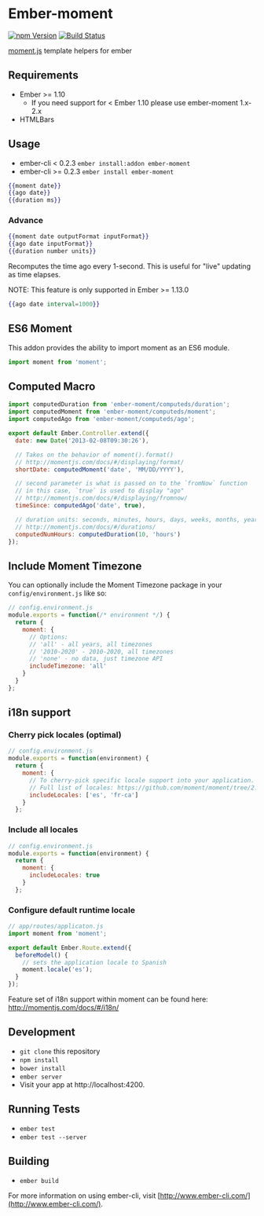 # Ember-moment
[![npm Version][npm-badge]][npm]
[![Build Status][travis-badge]][travis]

[moment.js](http://momentjs.com) template helpers for ember

## Requirements
* Ember >= 1.10
  * If you need support for < Ember 1.10 please use ember-moment 1.x-2.x
* HTMLBars

## Usage

* ember-cli < 0.2.3 `ember install:addon ember-moment`
* ember-cli >= 0.2.3 `ember install ember-moment`

```hbs
{{moment date}}
{{ago date}}
{{duration ms}}
```

### Advance

```hbs
{{moment date outputFormat inputFormat}}
{{ago date inputFormat}}
{{duration number units}}
```

Recomputes the time ago every 1-second.  This is useful for "live" updating as time elapses.

NOTE: This feature is only supported in Ember >= 1.13.0

```hbs
{{ago date interval=1000}}
```

## ES6 Moment

This addon provides the ability to import moment as an ES6 module.
```js
import moment from 'moment';
```

## Computed Macro

```js
import computedDuration from 'ember-moment/computeds/duration';
import computedMoment from 'ember-moment/computeds/moment';
import computedAgo from 'ember-moment/computeds/ago';

export default Ember.Controller.extend({
  date: new Date('2013-02-08T09:30:26'),

  // Takes on the behavior of moment().format()
  // http://momentjs.com/docs/#/displaying/format/
  shortDate: computedMoment('date', 'MM/DD/YYYY'),

  // second parameter is what is passed on to the `fromNow` function
  // in this case, `true` is used to display "ago"
  // http://momentjs.com/docs/#/displaying/fromnow/
  timeSince: computedAgo('date', true),

  // duration units: seconds, minutes, hours, days, weeks, months, years
  // http://momentjs.com/docs/#/durations/
  computedNumHours: computedDuration(10, 'hours')
});
```

## Include Moment Timezone

You can optionally include the Moment Timezone package in your `config/environment.js` like so:

```js
// config.environment.js
module.exports = function(/* environment */) {
  return {
    moment: {
      // Options:
      // 'all' - all years, all timezones
      // '2010-2020' - 2010-2020, all timezones
      // 'none' - no data, just timezone API
      includeTimezone: 'all'
    }
  }
};
```

## i18n support

### Cherry pick locales (optimal)

```js
// config.environment.js
module.exports = function(environment) {
  return {
    moment: {
      // To cherry-pick specific locale support into your application.
      // Full list of locales: https://github.com/moment/moment/tree/2.10.3/locale
      includeLocales: ['es', 'fr-ca']
    }
  };
```

### Include all locales

```js
// config.environment.js
module.exports = function(environment) {
  return {
    moment: {
      includeLocales: true
    }
  };
```

### Configure default runtime locale

```js
// app/routes/applicaton.js
import moment from 'moment';

export default Ember.Route.extend({
  beforeModel() {
    // sets the application locale to Spanish
    moment.locale('es');
  }
});
```

Feature set of i18n support within moment can be found here:  http://momentjs.com/docs/#/i18n/

## Development

* `git clone` this repository
* `npm install`
* `bower install`
* `ember server`
* Visit your app at http://localhost:4200.

## Running Tests

* `ember test`
* `ember test --server`

## Building

* `ember build`

For more information on using ember-cli, visit [http://www.ember-cli.com/](http://www.ember-cli.com/).

[npm]: https://www.npmjs.org/package/ember-moment
[npm-badge]: https://img.shields.io/npm/v/ember-moment.svg?style=flat-square
[travis]: https://travis-ci.org/stefanpenner/ember-moment
[travis-badge]: https://img.shields.io/travis/stefanpenner/ember-moment.svg?branch=master&style=flat-square
